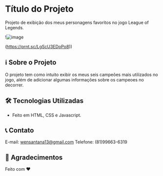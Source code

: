 # Título do Projeto
Projeto de exibição dos meus personagens favoritos no jogo League of Legends.

!![image](https://github.com/wennysantana/Projeto-League-of-Legends/assets/101837881/8d906e3d-de69-4043-a642-79bc8a5f3180)

(https://prnt.sc/LgScU3EDoPo8))

## ℹ️ Sobre o Projeto
O projeto tem como intuito exibir os meus seis campeões mais utilizados no jogo, além de adicionar algumas informações sobre os campeoes no decorrer. 

## 🛠️ Tecnologias Utilizadas
- Feito em HTML, CSS e Javascript.


## 📞 Contato

E-mail: wensantana13@gmail.com
Telefone: (81)99663-6319

## 🌟 Agradecimentos


Feito com ❤️
